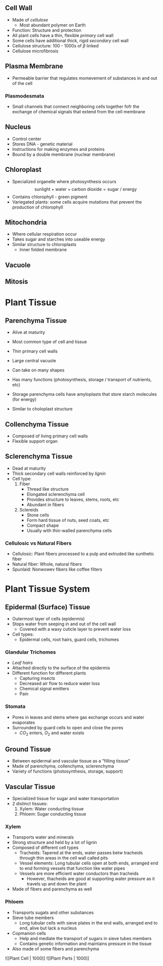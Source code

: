 ## Cell Wall
- Made of *cellulose*
	- Most abundant polymer on Earth
- Function: Structure and protection
- All plant cells have a thin, flexible *primary* cell wall
- Some cells have additional thick, rigid *secondary* cell wall
- Cellulose structure: 100 - 1000s of $\beta$ linked 
- Cellulose microfibrosis

## Plasma Membrane
- Permeable barrier that regulates momevement of substances in and out of the cell

### Plasmodesmata
- Small channels that connect neighboring cells together fofr the exchange of chemical signals that extend from the cell membrane

## Nucleus
- Control center
- Stores DNA - genetic material
- Instructions for making enzymes and proteins
- Bound by a double membrane (nuclear membrane)

## Chloroplast
- Specialized organelle where photosynthesis occurs
$$\text{sunlight} + \text{water} + \text{carbon dioxide} = \text{sugar / energy}$$
- Contains chlorophyll - green pigment
- Variegated plants: some cells acquire mutations that prevent the production of chlorophyll

## Mitochondria
- Where cellular respiration occur
- Takes sugar and starches into useable energy
- Similar structure to chloroplasts
	- Inner folded membrane

## Vacuole

## Mitosis

# Plant Tissue
## Parenchyma Tissue
- Alive at maturity
- Most common type of cell and tissue
- Thin primary cell walls
- Large central vacuole
- Can take on many shapes
- Has many functions (photosynthesis, storage / transport of nutrients, etc)

- Storage parenchyma cells have amyloplasts that store starch molecules (for energy)
- Similar to choloplast structure

## Collenchyma Tissue
- Composed of living primary cell walls
- Flexible support organ

## Sclerenchyma Tissue
- Dead at maturity
- Thick secondary cell walls reinforced by *lignin*
- Cell type:
	1. Fiber
		- Thread like structure
		- Elongated sclerenchyma cell
		- Provides structure to leaves, stems, roots, etc
		- Abundant in fibers
	2. Sclereids
		- Stone cells
		- Form hard tissue of nuts, seed coats, etc
		- Compact shape
		- Usually with thin-walled parenchyma cells

### Cellulosic vs Natural Fibers
- Cellulosic: Plant fibers processed to a pulp and extruded like sunthetic fiber
- Natural fiber: Whole, natural fibers
- Spunlaid: Nonwowev fibers like coffee filters


# Plant Tissue System
## Epidermal (Surface) Tissue
- Outermost layer of cells (epidermis)
- Stops water from seeping in and out of the cell wall
	- Covered with a waxy cuticle layer to prevent water loss
- Cell types:
	- Epidermal cells, root hairs, guard cells, trichomes

### Glandular Trichomes
- *Leaf hairs*
- Attached directly to the surface of the epidermis
- Different function for different plants
	- Capturing insects
	- Decreased air flow to reduce water loss
	- Chemical signal emitters
	- Pain

### Stomata
- Pores in leaves and stems where gas exchange occurs and water evaporates
- Surrounded by guard cells to open and close the pores
	- $CO_{2}$ enters, $O_{2}$ and water exists

## Ground Tissue
- Between epidermal and vascular tissue as a "filling tissue"
- Made of parenchyma, collenchyma, sclerenchyma
- Variety of functions (photosynthesis, storage, support)

## Vascular Tissue
- Specialized tissue for sugar and water transportation
- 2 distinct tissues:
	1. Xylem: Water conducting tissue
	2. Phloem: Sugar conducting tissue

### Xylem
- Transports water and minerals
- Strong structure and held by a lot of lignin
- Composed of different cell types
	- Tracheids: Tapered at the ends, water passes betw tracheids through thin areas in the cell wall called pits
	- Vessel elements: Long tubular cells open at both ends, arranged end to end forming vessels that function like water pipes
	- Vessels are more efficient water conductors than tracheids
		- However, thacheids are good at supporting water pressure as it travels up and down the plant
- Made of fibers and parenchyma as well

### Phloem
- Transports sugats and other substances
- Sieve tube members
	- Long tubular cells with sieve plates in the end walls, arranged end to end, alive but lack a nucleus
- Copmanion cells
	- Help and mediate the transport of sugars in sieve tubes members
	- Contains genetic information and maintains pressure in the tissue
- Also made of some fibers and parenchyma

![[Plant Cell | 1000]]
![[Plant Parts | 1000]]